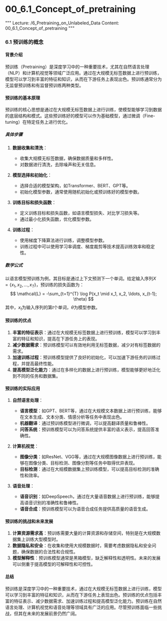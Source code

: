 # 00_6.1_Concept_of_pretraining

"""
Lecture: /6_Pretraining_on_Unlabeled_Data
Content: 00_6.1_Concept_of_pretraining
"""

### 6.1 预训练的概念

#### 背景介绍
预训练（Pretraining）是深度学习中的一种重要技术，尤其在自然语言处理（NLP）和计算机视觉等领域广泛应用。通过在大规模无标签数据上进行预训练，模型可以学习到丰富的特征和知识，从而在下游任务上表现出色。预训练通常分为无监督预训练和有监督预训练两种类型。

#### 预训练的基本原理
预训练的核心思想是通过在大规模无标签数据上进行训练，使模型能够学习到数据的底层结构和模式。这些预训练好的模型可以作为基础模型，通过微调（Fine-tuning）在特定任务上进行优化。

##### 具体步骤
1. **数据收集和清洗**：
   - 收集大规模无标签数据，确保数据质量和多样性。
   - 对数据进行清洗，去除噪声和无关信息。

2. **模型选择和初始化**：
   - 选择合适的模型架构，如Transformer、BERT、GPT等。
   - 初始化模型参数，通常使用随机初始化或预训练好的模型参数。

3. **训练目标和损失函数**：
   - 定义训练目标和损失函数，如语言模型损失、对比学习损失等。
   - 通过最小化损失函数，优化模型参数。

4. **训练过程**：
   - 使用梯度下降算法进行训练，调整模型参数。
   - 训练过程中可以使用学习率调度、梯度裁剪等技术提高训练效率和稳定性。

##### 数学公式
以语言模型预训练为例，其目标是通过上下文预测下一个单词。给定输入序列$X = \{x_1, x_2, \ldots, x_T\}$，预训练的损失函数为：
$$ \mathcal{L} = -\sum_{t=1}^{T} \log P(x_t \mid x_1, x_2, \ldots, x_{t-1}; \theta) $$
其中，$x_t$为输入序列的第$t$个单词，$\theta$为模型参数。

#### 预训练的优点
1. **丰富的特征表示**：通过在大规模无标签数据上进行预训练，模型可以学习到丰富的特征和知识，提高在下游任务上的表现。
2. **减少数据需求**：预训练模型可以有效地利用无标签数据，减少对有标签数据的需求。
3. **加速训练过程**：预训练模型提供了良好的初始化，可以加速下游任务的训练过程，并提高最终性能。
4. **提高模型泛化能力**：通过在多样化的数据上进行预训练，模型能够更好地泛化到不同的任务和数据集。

#### 预训练的实际应用
1. **自然语言处理**：
   - **语言模型**：如GPT、BERT等，通过在大规模文本数据上进行预训练，能够在文本生成、文本分类、情感分析等任务中表现出色。
   - **机器翻译**：通过预训练模型进行微调，可以提高翻译质量和鲁棒性。
   - **问答系统**：预训练模型可以为问答系统提供丰富的语义表示，提高回答准确性。

2. **计算机视觉**：
   - **图像分类**：如ResNet、VGG等，通过在大规模图像数据上进行预训练，能够在图像分类、目标检测、图像分割等任务中取得优异表现。
   - **目标检测**：通过在大规模数据集上预训练模型，可以提高目标检测的准确性和效率。

3. **语音处理**：
   - **语音识别**：如DeepSpeech，通过在大量语音数据上进行预训练，能够提高语音识别的准确性和鲁棒性。
   - **语音合成**：预训练模型可以为语音合成任务提供高质量的语音生成。

#### 预训练的挑战和未来发展
1. **计算资源需求高**：预训练需要大量的计算资源和存储空间，特别是在大规模数据集上训练大型模型时。
2. **数据隐私和安全**：在收集和使用大规模数据时，需要考虑数据隐私和安全问题，确保数据的合法性和合规性。
3. **模型解释性**：预训练模型通常是黑箱模型，缺乏解释性和透明性。未来的发展可以侧重于提高模型的可解释性和可控性。

#### 总结
预训练是深度学习中的一种重要技术，通过在大规模无标签数据上进行训练，模型可以学习到丰富的特征和知识，从而在下游任务上表现出色。预训练的优点包括丰富的特征表示、减少数据需求、加速训练过程和提高模型泛化能力。预训练在自然语言处理、计算机视觉和语音处理等领域具有广泛的应用。尽管预训练面临一些挑战，但其在未来的发展前景仍然广阔。